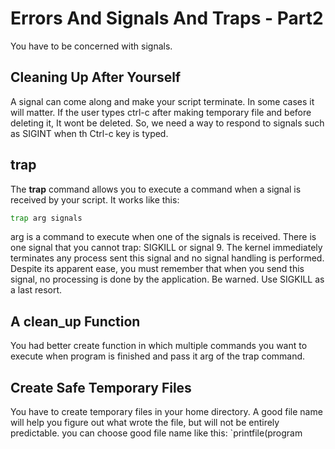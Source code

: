 # Errors And Signals And Traps - Part2
You have to be concerned with signals.

## Cleaning Up After Yourself
A signal can come along and make your script terminate. In some cases it will matter. If the user types ctrl-c after making temporary file and before deleting it, It wont be deleted. So, we need a way to respond to signals such as SIGINT when th Ctrl-c key is typed.

## trap
The **trap** command allows you to execute a command when a signal is received by your script. It works like this:
```bash
trap arg signals
```
arg is a command to execute when one of the signals is received.
There is one signal that you cannot trap: SIGKILL or signal 9. The kernel immediately terminates any process sent this signal and no signal handling is performed. Despite its apparent ease, you must remember that when you send this signal, no processing is done by the application.
Be warned. Use SIGKILL as a last resort.

## A clean_up Function
You had better create function in which multiple commands you want to execute when program is finished and pass it arg of the trap command.

## Create Safe Temporary Files
You have to create temporary files in your home directory. A good file name will help you figure out what wrote the file, but will not be entirely predictable.
you can choose good file name like this:
`printfile(program

<!--stackedit_data:
eyJoaXN0b3J5IjpbMTI2MjYwOTk0NCwtNjk2MDczMjM5XX0=
-->